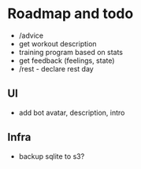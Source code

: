 # Roadmap and todo

* /advice
* get workout description
* training program based on stats
* get feedback (feelings, state)
* /rest - declare rest day

## UI

* add bot avatar, description, intro

## Infra

* backup sqlite to s3?

